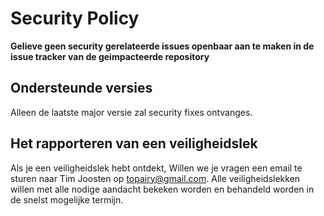 # Security Policy 

**Gelieve geen security gerelateerde issues openbaar aan te maken in de issue tracker van de geimpacteerde repository**

## Ondersteunde versies 

Alleen de laatste major versie zal security fixes ontvanges. 

## Het rapporteren van een veiligheidslek

Als je een veiligheidslek hebt ontdekt, Willen we je vragen een email te sturen naar Tim Joosten
op [topairy@gmail.com](mailto:topairy@gmail.com). Alle veiligheidslekken willen met alle nodige aandacht
bekeken worden en behandeld worden in de snelst mogelijke termijn.